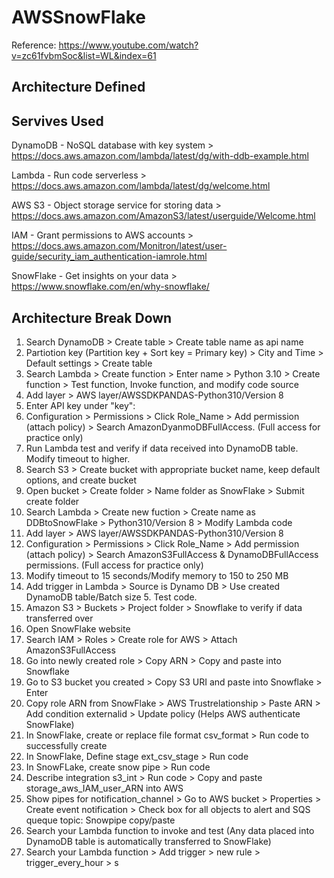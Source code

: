 # AWSSnowFlake

Reference: https://www.youtube.com/watch?v=zc61fvbmSoc&list=WL&index=61

## Architecture Defined

## Servives Used

DynamoDB - NoSQL database with key system > https://docs.aws.amazon.com/lambda/latest/dg/with-ddb-example.html

Lambda - Run code serverless > https://docs.aws.amazon.com/lambda/latest/dg/welcome.html

AWS S3 - Object storage service for storing data > https://docs.aws.amazon.com/AmazonS3/latest/userguide/Welcome.html

IAM - Grant permissions to AWS accounts > https://docs.aws.amazon.com/Monitron/latest/user-guide/security_iam_authentication-iamrole.html

SnowFlake - Get insights on your data > https://www.snowflake.com/en/why-snowflake/

## Architecture Break Down

1. Search DynamoDB > Create table > Create table name as api name
2. Partiotion key (Partition key + Sort key = Primary key) > City and Time > Default settings > Create table
3. Search Lambda > Create function > Enter name > Python 3.10 > Create function > Test function, Invoke function, and modify code source
4. Add layer > AWS layer/AWSSDKPANDAS-Python310/Version 8
5. Enter API key under "key":
6. Configuration > Permissions > Click Role_Name > Add permission (attach policy) > Search AmazonDyanmoDBFullAccess. (Full access for practice only)
7. Run Lambda test and verify if data received into DynamoDB table. Modify timeout to higher.
8. Search S3 > Create bucket with appropriate bucket name, keep default options, and create bucket
9. Open bucket > Create folder > Name folder as SnowFlake > Submit create folder
10. Search Lambda > Create new fuction > Create name as DDBtoSnowFlake > Python310/Version 8 > Modify Lambda code
11. Add layer > AWS layer/AWSSDKPANDAS-Python310/Version 8
12. Configuration > Permissions > Click Role_Name > Add permission (attach policy) > Search AmazonS3FullAccess & DynamoDBFullAccess permissions. (Full access for practice only)
13. Modify timeout to 15 seconds/Modify memory to 150 to 250 MB
15. Add trigger in Lambda > Source is Dynamo DB > Use created DynamoDB table/Batch size 5. Test code.
16. Amazon S3 > Buckets > Project folder > Snowflake to verify if data transferred over
17. Open SnowFlake website
18. Search IAM > Roles > Create role for AWS > Attach AmazonS3FullAccess
19. Go into newly created role > Copy ARN > Copy and paste into Snowflake
20. Go to S3 bucket you created > Copy S3 URI and paste into Snowflake > Enter
21. Copy role ARN from SnowFlake > AWS Trustrelationship > Paste ARN > Add condition externalid > Update policy (Helps AWS authenticate SnowFlake)
22. In SnowFlake, create or replace file format csv_format > Run code to successfully create
23. In SnowFlake, Define stage ext_csv_stage > Run code
24. In SnowFLake, create snow pipe > Run code
25. Describe integration s3_int > Run code > Copy and paste storage_aws_IAM_user_ARN into AWS
26. Show pipes for notification_channel > Go to AWS bucket > Properties > Create event notification > Check box for all objects to alert and SQS queque topic: Snowpipe copy/paste
27. Search your Lambda function to invoke and test (Any data placed into DynamoDB table is automatically transferred to SnowFlake)
28. Search your Lambda function > Add trigger > new rule > trigger_every_hour > s

